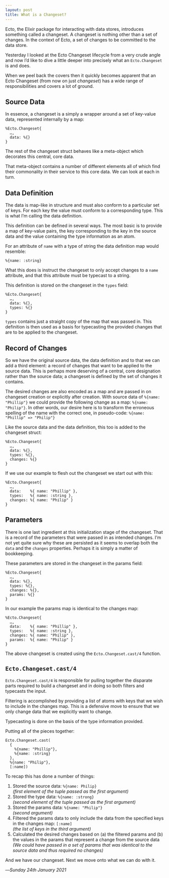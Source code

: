 ```yaml
---
layout: post
title: What is a Changeset?
---
```


Ecto, the Elixir package for interacting with data stores, introduces something called a changeset. A changeset is nothing other than a set of changes. In the context of Ecto, a set of changes to be committed to the data store. 

Yesterday I looked at the Ecto Changeset lifecycle from a very crude angle and now I’d like to dive a little deeper into precisely what an `Ecto.Changeset` is and does.

When we peel back the covers then it quickly becomes apparent that an Ecto Changeset (from now on just _changeset_) has a wide range of responsibilities and covers a lot of ground.

## Source Data

In essence, a changeset is a simply a wrapper around a set of key-value data, represented internally by a map:

```
%Ecto.Changeset{
  …,
  data: %{}
}
```

The rest of the changeset struct behaves like a meta-object which decorates this central, core data.

That meta-object contains a number of different elements all of which find their commonality in their service to this core data. We can look at each in turn.

## Data Definition

The data is map-like in structure and must also conform to a particular set of keys. For each key the value must conform to a corresponding type. This is what I’m calling the data definition.

This definition can be defined in several ways. The most basic is to provide a map of key-value pairs, the key corresponding to the key in the source data and the value containing the type information as an atom.

For an attribute of `name` with a type of string the data definition map would resemble:

```
%{name: :string}
```

What this does is instruct the changeset to only accept changes to a `name` attribute, and that this attribute must be typecast to a string.

This definition is stored on the changeset in the `types` field:

```
%Ecto.Changeset{
  …,
  data: %{},
  types: %{}
}
```

`types` contains just a straight copy of the map that was passed in. This definition is then used as a basis for typecasting the provided changes that are to be applied to the changeset.

## Record of Changes

So we have the original source data, the data definition and to that we can add a third element: a record of changes that want to be applied to the source data. This is perhaps more deserving of a central, core designation rather than the source data; a changeset is defined by the set of changes it contains.

The desired changes are also encoded as a map and are passed in on changeset creation or explicitly after creation. With source data of `%{name: "Phillip"}` we could provide the following change as a map: `%{name: "Philip"}`. In other words, our desire here is to transform the erroneous spelling of the name with the correct one, in pseudo-code: `%{name: "Phillip" => "Philip"}`

Like the source data and the data definition, this too is added to the changeset struct:

```
%Ecto.Changeset{
  …,
  data: %{},
  types: %{},
  changes: %{}
}
```

If we use our example to flesh out the changeset we start out with this:

```
%Ecto.Changeset{
  …,
  data:    %{ name: "Phillip" },
  types:   %{ name: :string },
  changes: %{ name: "Philip" }
}
```

## Parameters

There is one last ingredient at this initialization stage of the changeset. That is a record of the parameters that were passed in as intended changes. I’m not yet quite sure why these are persisted as it seems to overlap both the `data` and the `changes` properties. Perhaps it is simply a matter of bookkeeping.

These parameters are stored in the changeset in the params field:

```
%Ecto.Changeset{
  …,
  data: %{},
  types: %{},
  changes: %{},
  params: %{}
}
```

In our example the params map is identical to the changes map:

```
%Ecto.Changeset{
  …,
  data:    %{ name: "Phillip" },
  types:   %{ name: :string },
  changes: %{ name: "Philip" },
  params:  %{ name: "Philip" }
}
```

The above changeset is created using the `Ecto.Changeset.cast/4` function.

## `Ecto.Changeset.cast/4`

`Ecto.Changeset.cast/4` is responsible for pulling together the disparate parts required to build a changeset and in doing so both filters and typecasts the input. 

Filtering is accomplished by providing a list of atoms with keys that we wish to include in the changes map. This is a defensive move to ensure that we only change data that we explicitly want to change.

Typecasting is done on the basis of the type information provided.

Putting all of the pieces together:

```
Ecto.Changeset.cast(
  {
    %{name: "Phillip"},
    %{name: :string}
  }, 
  %{name: "Philip"}, 
  [:name])
```

To recap this has done a number of things:

1. Stored the source data: `%{name: Philip}`  
_(first element of the tuple passed as the first argument)_
2. Stored the type data: `%{name: :strong}`  
_(second element of the tuple passed as the first argument)_
3. Stored the params data: `%{name: "Philip"}`  
_(second argument)_
4. Filtered the params data to only include the data from the specified keys in the changes map: `[:name]`  
_(the list of keys in the third argument)_
5. Calculated the desired changes based on (a) the filtered params and (b) the values in the params that represent a change from the source data  
_(We could have passed in a set of params that was identical to the source data and thus required no changes)_

And we have our changeset. Next we move onto what we can do with it.

—*Sunday 24th January 2021*

